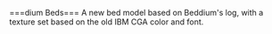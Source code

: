 ===dium Beds===
A new bed model based on Beddium's log, with a texture set based on the old
IBM CGA color and font.